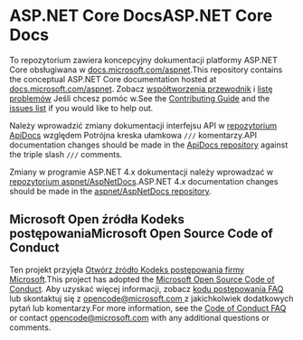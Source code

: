 # <a name="aspnet-core-docs"></a><span data-ttu-id="112bd-101">ASP.NET Core Docs</span><span class="sxs-lookup"><span data-stu-id="112bd-101">ASP.NET Core Docs</span></span>

<span data-ttu-id="112bd-102">To repozytorium zawiera koncepcyjny dokumentacji platformy ASP.NET Core obsługiwana w [docs.microsoft.com/aspnet](https://docs.microsoft.com/aspnet).</span><span class="sxs-lookup"><span data-stu-id="112bd-102">This repository contains the conceptual ASP.NET Core documentation hosted at [docs.microsoft.com/aspnet](https://docs.microsoft.com/aspnet).</span></span> <span data-ttu-id="112bd-103">Zobacz [współtworzenia przewodnik](CONTRIBUTING.md) i [listę problemów](https://github.com/aspnet/Docs/issues) Jeśli chcesz pomóc w.</span><span class="sxs-lookup"><span data-stu-id="112bd-103">See the [Contributing Guide](CONTRIBUTING.md) and the [issues list](https://github.com/aspnet/Docs/issues) if you would like to help out.</span></span>

<span data-ttu-id="112bd-104">Należy wprowadzić zmiany dokumentacji interfejsu API w [repozytorium ApiDocs](https://github.com/aspnet/ApiDocs) względem Potrójna kreska ułamkowa `///` komentarzy.</span><span class="sxs-lookup"><span data-stu-id="112bd-104">API documentation changes should be made in the [ApiDocs repository](https://github.com/aspnet/ApiDocs) against the triple slash `///` comments.</span></span>

<span data-ttu-id="112bd-105">Zmiany w programie ASP.NET 4.x dokumentacji należy wprowadzać w [repozytorium aspnet/AspNetDocs](https://github.com/aspnet/AspNetDocs).</span><span class="sxs-lookup"><span data-stu-id="112bd-105">ASP.NET 4.x documentation changes should be made in the [aspnet/AspNetDocs repository](https://github.com/aspnet/AspNetDocs).</span></span>

## <a name="microsoft-open-source-code-of-conduct"></a><span data-ttu-id="112bd-106">Microsoft Open źródła Kodeks postępowania</span><span class="sxs-lookup"><span data-stu-id="112bd-106">Microsoft Open Source Code of Conduct</span></span>

<span data-ttu-id="112bd-107">Ten projekt przyjęła [Otwórz źródło Kodeks postępowania firmy Microsoft](https://opensource.microsoft.com/codeofconduct/).</span><span class="sxs-lookup"><span data-stu-id="112bd-107">This project has adopted the [Microsoft Open Source Code of Conduct](https://opensource.microsoft.com/codeofconduct/).</span></span>
<span data-ttu-id="112bd-108">Aby uzyskać więcej informacji, zobacz [kodu postępowania FAQ](https://opensource.microsoft.com/codeofconduct/faq/) lub skontaktuj się z [ opencode@microsoft.com ](mailto:opencode@microsoft.com) z jakichkolwiek dodatkowych pytań lub komentarzy.</span><span class="sxs-lookup"><span data-stu-id="112bd-108">For more information, see the [Code of Conduct FAQ](https://opensource.microsoft.com/codeofconduct/faq/) or contact [opencode@microsoft.com](mailto:opencode@microsoft.com) with any additional questions or comments.</span></span>
